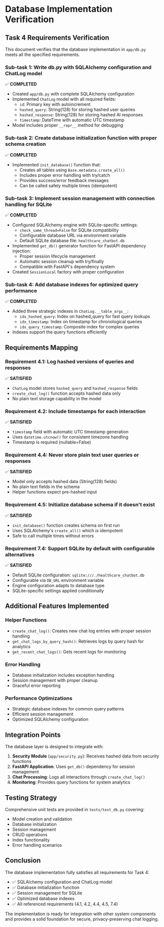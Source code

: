 # Database Implementation Verification

## Task 4 Requirements Verification

This document verifies that the database implementation in `app/db.py` meets all the specified requirements.

### Sub-task 1: Write db.py with SQLAlchemy configuration and ChatLog model
✅ **COMPLETED**
- Created `app/db.py` with complete SQLAlchemy configuration
- Implemented `ChatLog` model with all required fields:
  - `id`: Primary key with autoincrement
  - `hashed_query`: String(128) for storing hashed user queries
  - `hashed_response`: String(128) for storing hashed AI responses
  - `timestamp`: DateTime with automatic UTC timestamp
- Model includes proper `__repr__` method for debugging

### Sub-task 2: Create database initialization function with proper schema creation
✅ **COMPLETED**
- Implemented `init_database()` function that:
  - Creates all tables using `Base.metadata.create_all()`
  - Includes proper error handling with try/catch
  - Provides success/error feedback messages
  - Can be called safely multiple times (idempotent)

### Sub-task 3: Implement session management with connection handling for SQLite
✅ **COMPLETED**
- Configured SQLAlchemy engine with SQLite-specific settings:
  - `check_same_thread=False` for SQLite compatibility
  - Configurable database URL via environment variable
  - Default SQLite database file: `healthcare_chatbot.db`
- Implemented `get_db()` generator function for FastAPI dependency injection:
  - Proper session lifecycle management
  - Automatic session cleanup with try/finally
  - Compatible with FastAPI's dependency system
- Created `SessionLocal` factory with proper configuration

### Sub-task 4: Add database indexes for optimized query performance
✅ **COMPLETED**
- Added three strategic indexes in `ChatLog.__table_args__`:
  - `idx_hashed_query`: Index on hashed_query for fast query lookups
  - `idx_timestamp`: Index on timestamp for chronological queries
  - `idx_query_timestamp`: Composite index for complex queries
- Indexes support the query functions efficiently

## Requirements Mapping

### Requirement 4.1: Log hashed versions of queries and responses
✅ **SATISFIED**
- `ChatLog` model stores `hashed_query` and `hashed_response` fields
- `create_chat_log()` function accepts hashed data only
- No plain text storage capability in the model

### Requirement 4.2: Include timestamps for each interaction
✅ **SATISFIED**
- `timestamp` field with automatic UTC timestamp generation
- Uses `datetime.utcnow()` for consistent timezone handling
- Timestamp is required (nullable=False)

### Requirement 4.4: Never store plain text user queries or responses
✅ **SATISFIED**
- Model only accepts hashed data (String(128) fields)
- No plain text fields in the schema
- Helper functions expect pre-hashed input

### Requirement 4.5: Initialize database schema if it doesn't exist
✅ **SATISFIED**
- `init_database()` function creates schema on first run
- Uses SQLAlchemy's `create_all()` which is idempotent
- Safe to call multiple times without errors

### Requirement 7.4: Support SQLite by default with configurable alternatives
✅ **SATISFIED**
- Default SQLite configuration: `sqlite:///./healthcare_chatbot.db`
- Configurable via `DB_URL` environment variable
- Engine configuration adapts to database type
- SQLite-specific settings applied conditionally

## Additional Features Implemented

### Helper Functions
- `create_chat_log()`: Creates new chat log entries with proper session handling
- `get_chat_logs_by_query_hash()`: Retrieves logs by query hash for analytics
- `get_recent_chat_logs()`: Gets recent logs for monitoring

### Error Handling
- Database initialization includes exception handling
- Session management with proper cleanup
- Graceful error reporting

### Performance Optimizations
- Strategic database indexes for common query patterns
- Efficient session management
- Optimized SQLAlchemy configuration

## Integration Points

The database layer is designed to integrate with:
1. **Security Module** (`app/security.py`): Receives hashed data from security functions
2. **FastAPI Application**: Uses `get_db()` dependency for session management
3. **Chat Processing**: Logs all interactions through `create_chat_log()`
4. **Monitoring**: Provides query functions for system analytics

## Testing Strategy

Comprehensive unit tests are provided in `tests/test_db.py` covering:
- Model creation and validation
- Database initialization
- Session management
- CRUD operations
- Index functionality
- Error handling scenarios

## Conclusion

The database implementation fully satisfies all requirements for Task 4:
- ✅ SQLAlchemy configuration and ChatLog model
- ✅ Database initialization function
- ✅ Session management for SQLite
- ✅ Optimized database indexes
- ✅ All referenced requirements (4.1, 4.2, 4.4, 4.5, 7.4)

The implementation is ready for integration with other system components and provides a solid foundation for secure, privacy-preserving chat logging.